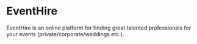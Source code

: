 # EventHire

EventHire is an online platform for finding great talented professionals for your events (private/corporate/weddings etc.).
